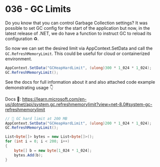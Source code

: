 # 036 - GC Limits #

Do you know that you can control Garbage Collection settings? It was possible to set GC config for the start of the application but now, in the latest release of .NET, we do have a function to instruct GC to reload its configuration ♻.

So now we can set the desired limit via AppContext.SetData and call the `GC.RefreshMemoryLimit`. This could be useful for cloud or containerized environment.

```csharp
AppContext.SetData("GCHeapHardLimit", (ulong)300 * 1_024 * 1_024);
GC.RefreshMemoryLimit();
```

See the docs for full information about it and also attached code example demonstrating usage 👇

Docs 📑: https://learn.microsoft.com/en-us/dotnet/api/system.gc.refreshmemorylimit?view=net-8.0#system-gc-refreshmemorylimit

```csharp
// 🛑 GC hard limit at 200 MB
AppContext.SetData("GCHeapHardLimit", (ulong)200 * 1_024 * 1_024);
GC.RefreshMemoryLimit();

List<byte[]> bytes = new List<byte[]>();
for (int i = 0; i < 200; i++)
{
    byte[] b = new byte[1_024 * 1_024];
    bytes.Add(b);
}
```